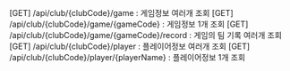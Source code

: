 [GET] /api/club/{clubCode}/game : 게임정보 여러개 조회
[GET] /api/club/{clubCode}/game/{gameCode} : 게임정보 1개 조회
[GET] /api/club/{clubCode}/game/{gameCode}/record : 게임의 팀 기록 여러개 조회
[GET] /api/club/{clubCode}/player : 플레이어정보 여러개 조회
[GET] /api/club/{clubCode}/player/{playerName} : 플레이어정보 1개 조회
